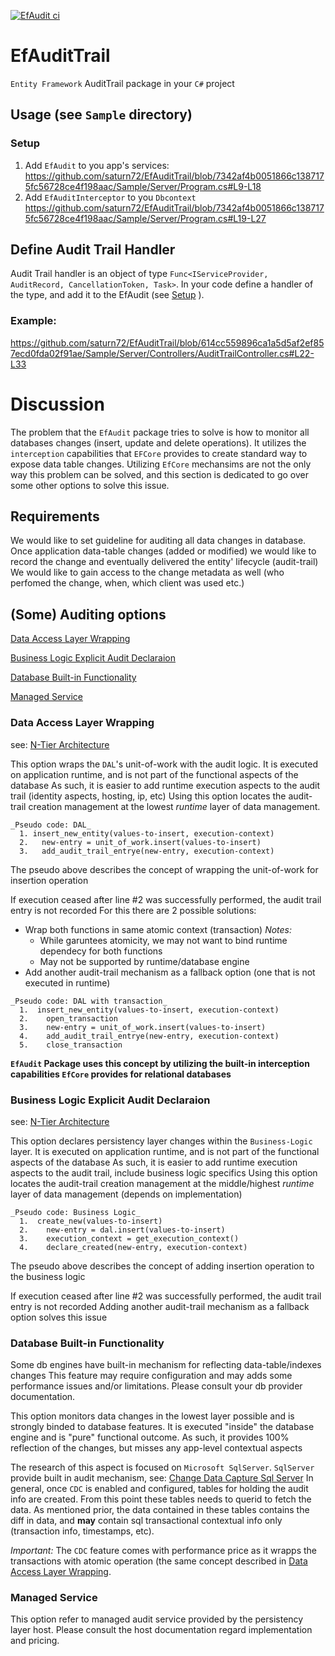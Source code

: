 [![EfAudit ci](https://github.com/saturn72/EfAuditTrail/actions/workflows/cont-delivery.yml/badge.svg)](https://github.com/saturn72/EfAuditTrail/actions/workflows/cont-delivery.yml)
# EfAuditTrail
`Entity Framework` AuditTrail package in your `C#` project


## Usage (see `Sample` directory)
### Setup
  1. Add `EfAudit` to you app's services:
  https://github.com/saturn72/EfAuditTrail/blob/7342af4b0051866c1387175fc56728ce4f198aac/Sample/Server/Program.cs#L9-L18
  3. Add `EfAuditInterceptor` to you `Dbcontext`
  https://github.com/saturn72/EfAuditTrail/blob/7342af4b0051866c1387175fc56728ce4f198aac/Sample/Server/Program.cs#L19-L27
  
  
## Define Audit Trail Handler
Audit Trail handler is an object of type `Func<IServiceProvider, AuditRecord, CancellationToken, Task>`.
In your code define a handler of the type, and add it to the EfAudit (see [Setup](#setup) ). 

### Example:
https://github.com/saturn72/EfAuditTrail/blob/614cc559896ca1a5d5af2ef857ecd0fda02f91ae/Sample/Server/Controllers/AuditTrailController.cs#L22-L33


# Discussion

The problem that the `EfAudit` package tries to solve is how to monitor all databases changes (insert, update and delete operations). It utilizes the `interception` capabilities that `EFCore` provides to create standard way to expose data table changes.
Utilizing `EfCore` mechansims are not the only way this problem can be solved, and this section is dedicated to go over some other options to solve this issue.

## Requirements
We would like to set guideline for auditing all data changes in database. 
Once application data-table changes (added or modified) we would like to record the change and eventually delivered the entity' lifecycle (audit-trail)
We would like to gain access to the change metadata as well (who perfomed the change, when, which client was used etc.)

## (Some) Auditing options

[Data Access Layer Wrapping](#Data-Access-Layer-Wrapping)

[Business Logic Explicit Audit Declaraion](#Business-Logic-Explicit-Audit-Declaraion)

[Database Built-in Functionality](#Database-Built-in-Functionality)

[Managed Service](#Managed-Service)


### Data Access Layer Wrapping 
see: [N-Tier Architecture](https://en.wikipedia.org/wiki/Multitier_architecture)

This option wraps the `DAL`'s unit-of-work with the audit logic. 
It is executed on application runtime, and is not part of the functional aspects of the database
As such, it is easier to add runtime execution aspects to the audit trail (identity aspects, hosting, ip, etc)
Using this option locates the audit-trail creation management at the lowest _runtime_ layer of data management.

```
_Pseudo code: DAL_
  1. insert_new_entity(values-to-insert, execution-context)
  2.   new-entry = unit_of_work.insert(values-to-insert)
  3.   add_audit_trail_entrye(new-entry, execution-context)
```
The pseudo above describes the concept of wrapping the unit-of-work for insertion operation

If execution ceased after line #2 was successfully performed, the audit trail entry is not recorded 
For this there are 2 possible solutions:
* Wrap both functions in same atomic context (transaction)
    _Notes:_
    * While garuntees atomicity, we may not want to bind runtime dependecy for both functions
    * May not be supported by runtime/database engine
* Add another audit-trail mechanism as a fallback option (one that is not executed in runtime)

```
_Pseudo code: DAL with transaction_
  1.  insert_new_entity(values-to-insert, execution-context)
  2.    open_transaction
  3.    new-entry = unit_of_work.insert(values-to-insert)
  4.    add_audit_trail_entrye(new-entry, execution-context)
  5.    close_transaction
```
__`EfAudit` Package uses this concept by utilizing the built-in interception capabilities `EfCore` provides for relational databases__

### Business Logic Explicit Audit Declaraion
see: [N-Tier Architecture](https://en.wikipedia.org/wiki/Multitier_architecture)

This option declares persistency layer changes within the `Business-Logic` layer. 
It is executed on application runtime, and is not part of the functional aspects of the database
As such, it is easier to add runtime execution aspects to the audit trail, include business logic specifics
Using this option locates the audit-trail creation management at the middle/highest _runtime_ layer of data management (depends on implementation)

```
_Pseudo code: Business Logic_
  1.  create_new(values-to-insert)
  2.    new-entry = dal.insert(values-to-insert)
  3.    execution_context = get_execution_context()
  4.    declare_created(new-entry, execution-context)
```
The pseudo above describes the concept of adding insertion operation to the business logic

If execution ceased after line #2 was successfully performed, the audit trail entry is not recorded 
Adding another audit-trail mechanism as a fallback option solves this issue

### Database Built-in Functionality
Some db engines have built-in mechanism for reflecting data-table/indexes changes
This feature may require configuration and may adds some performance issues and/or limitations. Please consult your db provider documentation.

This option monitors data changes in the lowest layer possible and is strongly binded to database features.
It is executed "inside" the database engine and is "pure" functional outcome.
As such, it provides 100% reflection of the changes, but misses any app-level contextual aspects

The research of this aspect is focused on `Microsoft SqlServer`.
`SqlServer` provide built in audit mechanism, see: [Change Data Capture Sql Server](https://learn.microsoft.com/en-us/sql/relational-databases/track-changes/about-change-data-capture-sql-server)
In general, once `CDC` is enabled and configured, tables for holding the audit info are created. From this point these tables needs to querid to fetch the data.
As mentioned prior, the data contained in these tables contains the diff in data, and __may__ contain sql transactional contextual info only (transaction info, timestamps, etc).

_Important:_ The `CDC` feature comes with performance price as it wrapps the transactions with atomic operation (the same concept described in [Data Access Layer Wrapping](#Data-Access-Layer-Wrapping).

### Managed Service
This option refer to managed audit service provided by the persistency layer host. Please consult the host documentation regard implementation and pricing.

